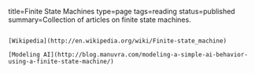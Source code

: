 title=Finite State Machines
type=page
tags=reading
status=published
summary=Collection of articles on finite state machines.
~~~~~~

[Wikipedia](http://en.wikipedia.org/wiki/Finite-state_machine)

[Modeling AI](http://blog.manuvra.com/modeling-a-simple-ai-behavior-using-a-finite-state-machine/)

